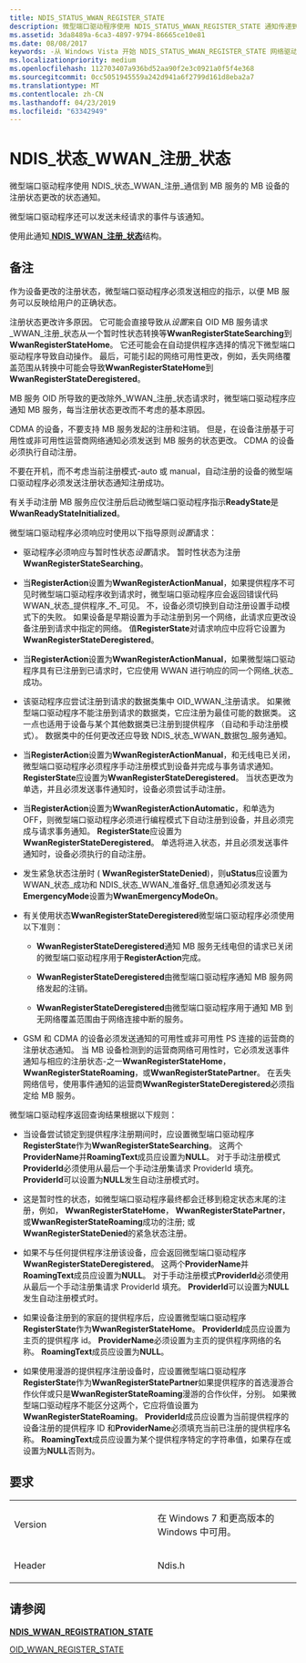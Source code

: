 ```yaml
---
title: NDIS_STATUS_WWAN_REGISTER_STATE
description: 微型端口驱动程序使用 NDIS_STATUS_WWAN_REGISTER_STATE 通知传递到 MB 服务的 MB 设备的注册状态的更改。
ms.assetid: 3da8489a-6ca3-4897-9794-86665ce10e81
ms.date: 08/08/2017
keywords: -从 Windows Vista 开始 NDIS_STATUS_WWAN_REGISTER_STATE 网络驱动程序
ms.localizationpriority: medium
ms.openlocfilehash: 112703407a936bd52aa90f2e3c0921a0f5f4e368
ms.sourcegitcommit: 0cc5051945559a242d941a6f2799d161d8eba2a7
ms.translationtype: MT
ms.contentlocale: zh-CN
ms.lasthandoff: 04/23/2019
ms.locfileid: "63342949"
---
```

# <a name="ndisstatuswwanregisterstate"></a>NDIS\_状态\_WWAN\_注册\_状态


微型端口驱动程序使用 NDIS\_状态\_WWAN\_注册\_通信到 MB 服务的 MB 设备的注册状态更改的状态通知。

微型端口驱动程序还可以发送未经请求的事件与该通知。

使用此通知[ **NDIS\_WWAN\_注册\_状态**](https://msdn.microsoft.com/library/windows/hardware/ff567917)结构。

<a name="remarks"></a>备注
-------

作为设备更改的注册状态，微型端口驱动程序必须发送相应的指示，以便 MB 服务可以反映给用户的正确状态。

注册状态更改许多原因。 它可能会直接导致从*设置*来自 OID MB 服务请求\_WWAN\_注册\_状态从一个暂时性状态转换等**WwanRegisterStateSearching**到**WwanRegisterStateHome**。 它还可能会在自动提供程序选择的情况下微型端口驱动程序导致自动操作。 最后，可能引起的网络可用性更改，例如，丢失网络覆盖范围从转换中可能会导致**WwanRegisterStateHome**到**WwanRegisterStateDeregistered**。

MB 服务 OID 所导致的更改除外\_WWAN\_注册\_状态请求时，微型端口驱动程序应通知 MB 服务，每当注册状态更改而不考虑的基本原因。

CDMA 的设备，不要支持 MB 服务发起的注册和注销。 但是，在设备注册基于可用性或非可用性运营商网络通知必须发送到 MB 服务的状态更改。 CDMA 的设备必须执行自动注册。

不要在开机，而不考虑当前注册模式-auto 或 manual，自动注册的设备的微型端口驱动程序必须发送注册状态通知注册成功。

有关手动注册 MB 服务应仅注册后启动微型端口驱动程序指示**ReadyState**是**WwanReadyStateInitialized**。

微型端口驱动程序必须响应时使用以下指导原则*设置*请求：

-   驱动程序必须响应与暂时性状态*设置*请求。 暂时性状态为注册**WwanRegisterStateSearching**。

-   当**RegisterAction**设置为**WwanRegisterActionManual**，如果提供程序不可见时微型端口驱动程序收到请求时，微型端口驱动程序应会返回错误代码 WWAN\_状态\_提供程序\_不\_可见。 不，设备必须切换到自动注册设置手动模式下的失败。 如果设备是早期设置为手动注册到另一个网络，此请求应更改设备注册到请求中指定的网络。 值**RegisterState**对请求响应中应将它设置为**WwanRegisterStateDeregistered**。

-   当**RegisterAction**设置为**WwanRegisterActionManual**，如果微型端口驱动程序具有已注册到已请求时，它应使用 WWAN 进行响应的同一个网络\_状态\_成功。

-   该驱动程序应尝试注册到请求的数据类集中 OID\_WWAN\_注册请求。 如果微型端口驱动程序不能注册到请求的数据类，它应注册为最佳可能的数据类。 这一点也适用于设备与某个其他数据类已注册到提供程序 （自动和手动注册模式）。 数据类中的任何更改还应导致 NDIS\_状态\_WWAN\_数据包\_服务通知。

-   当**RegisterAction**设置为**WwanRegisterActionManual**，和无线电已关闭，微型端口驱动程序必须程序手动注册模式到设备并完成与事务请求通知。 **RegisterState**应设置为**WwanRegisterStateDeregistered**。 当状态更改为单选，并且必须发送事件通知时，设备必须尝试手动注册。

-   当**RegisterAction**设置为**WwanRegisterActionAutomatic**，和单选为 OFF，则微型端口驱动程序必须进行编程模式下自动注册到设备，并且必须完成与请求事务通知。 **RegisterState**应设置为**WwanRegisterStateDeregistered**。 单选将进入状态，并且必须发送事件通知时，设备必须执行的自动注册。

-   发生紧急状态注册时 ( **WwanRegisterStateDenied**)，则**uStatus**应设置为 WWAN\_状态\_成功和 NDIS\_状态\_WWAN\_准备好\_信息通知必须发送与**EmergencyMode**设置为**WwanEmergencyModeOn**。

-   有关使用状态**WwanRegisterStateDeregistered**微型端口驱动程序必须使用以下准则：

    -   **WwanRegisterStateDeregistered**通知 MB 服务无线电但的请求已关闭的微型端口驱动程序用于**RegisterAction**完成。

    -   **WwanRegisterStateDeregistered**由微型端口驱动程序通知 MB 服务网络发起的注销。

    -   **WwanRegisterStateDeregistered**由微型端口驱动程序用于通知 MB 到无网络覆盖范围由于网络连接中断的服务。

-   GSM 和 CDMA 的设备必须发送通知的可用性或非可用性 PS 连接的运营商的注册状态通知。 当 MB 设备检测到的运营商网络可用性时，它必须发送事件通知与相应的注册状态-之一**WwanRegisterStateHome**， **WwanRegisterStateRoaming**，或**WwanRegisterStatePartner**。 在丢失网络信号，使用事件通知的运营商**WwanRegisterStateDeregistered**必须指定给 MB 服务。

微型端口驱动程序返回查询结果根据以下规则：

-   当设备尝试锁定到提供程序注册期间时，应设置微型端口驱动程序**RegisterState**作为**WwanRegisterStateSearching**。 这两个**ProviderName**并**RoamingText**成员应设置为**NULL**。 对于手动注册模式**ProviderId**必须使用从最后一个手动注册集请求 ProviderId 填充。 **ProviderId**可以设置为**NULL**发生自动注册模式时。

-   这是暂时性的状态，如微型端口驱动程序最终都会迁移到稳定状态末尾的注册，例如， **WwanRegisterStateHome**， **WwanRegisterStatePartner**，或**WwanRegisterStateRoaming**成功的注册; 或**WwanRegisterStateDenied**的紧急状态注册。

-   如果不与任何提供程序注册该设备，应会返回微型端口驱动程序**WwanRegisterStateDeregistered**。 这两个**ProviderName**并**RoamingText**成员应设置为**NULL**。 对于手动注册模式**ProviderId**必须使用从最后一个手动注册集请求 ProviderId 填充。 **ProviderId**可以设置为**NULL**发生自动注册模式时。

-   如果设备注册到的家庭的提供程序后，应设置微型端口驱动程序**RegisterState**作为**WwanRegisterStateHome**。 **ProviderId**成员应设置为主页的提供程序 id。 **ProviderName**必须设置为主页的提供程序网络的名称。 **RoamingText**成员应设置为**NULL**。

-   如果使用漫游的提供程序注册设备时，应设置微型端口驱动程序**RegisterState**作为**WwanRegisterStatePartner**如果提供程序的首选漫游合作伙伴或只是**WwanRegisterStateRoaming**漫游的合作伙伴，分别。 如果微型端口驱动程序不能区分这两个，它应将值设置为**WwanRegisterStateRoaming**。 **ProviderId**成员应设置为当前提供程序的设备注册的提供程序 ID 和**ProviderName**必须填充当前已注册的提供程序名称。 **RoamingText**成员应设置为某个提供程序特定的字符串值，如果存在或设置为**NULL**否则为。

<a name="requirements"></a>要求
------------

<table>
<colgroup>
<col width="50%" />
<col width="50%" />
</colgroup>
<tbody>
<tr class="odd">
<td><p>Version</p></td>
<td><p>在 Windows 7 和更高版本的 Windows 中可用。</p></td>
</tr>
<tr class="even">
<td><p>Header</p></td>
<td>Ndis.h</td>
</tr>
</tbody>
</table>

## <a name="see-also"></a>请参阅


[**NDIS\_WWAN\_REGISTRATION\_STATE**](https://msdn.microsoft.com/library/windows/hardware/ff567917)

[OID\_WWAN\_REGISTER\_STATE](oid-wwan-register-state.md)

 

 




